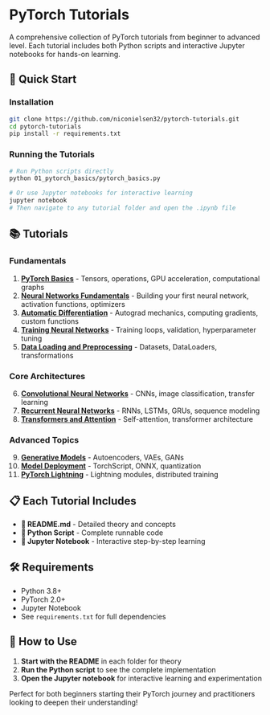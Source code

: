 # PyTorch Tutorials

A comprehensive collection of PyTorch tutorials from beginner to advanced level. Each tutorial includes both Python scripts and interactive Jupyter notebooks for hands-on learning.

## 🚀 Quick Start

### Installation
```bash
git clone https://github.com/niconielsen32/pytorch-tutorials.git
cd pytorch-tutorials
pip install -r requirements.txt
```

### Running the Tutorials
```bash
# Run Python scripts directly
python 01_pytorch_basics/pytorch_basics.py

# Or use Jupyter notebooks for interactive learning
jupyter notebook
# Then navigate to any tutorial folder and open the .ipynb file
```

## 📚 Tutorials

### **Fundamentals**
1. **[PyTorch Basics](01_pytorch_basics/)** - Tensors, operations, GPU acceleration, computational graphs
2. **[Neural Networks Fundamentals](02_neural_networks_fundamentals/)** - Building your first neural network, activation functions, optimizers
3. **[Automatic Differentiation](03_automatic_differentiation/)** - Autograd mechanics, computing gradients, custom functions
4. **[Training Neural Networks](04_training_neural_networks/)** - Training loops, validation, hyperparameter tuning
5. **[Data Loading and Preprocessing](05_data_loading_preprocessing/)** - Datasets, DataLoaders, transformations

### **Core Architectures**
6. **[Convolutional Neural Networks](06_convolutional_neural_networks/)** - CNNs, image classification, transfer learning
7. **[Recurrent Neural Networks](07_recurrent_neural_networks/)** - RNNs, LSTMs, GRUs, sequence modeling
8. **[Transformers and Attention](08_transformers_and_attention_mechanisms/)** - Self-attention, transformer architecture

### **Advanced Topics**
9. **[Generative Models](09_generative_models/)** - Autoencoders, VAEs, GANs
10. **[Model Deployment](10_model_deployment/)** - TorchScript, ONNX, quantization
11. **[PyTorch Lightning](11_pytorch_lightning/)** - Lightning modules, distributed training

## 📋 Each Tutorial Includes

- **📖 README.md** - Detailed theory and concepts
- **🐍 Python Script** - Complete runnable code
- **📓 Jupyter Notebook** - Interactive step-by-step learning

## 🛠️ Requirements

- Python 3.8+
- PyTorch 2.0+
- Jupyter Notebook
- See `requirements.txt` for full dependencies

## 📖 How to Use

1. **Start with the README** in each folder for theory
2. **Run the Python script** to see the complete implementation
3. **Open the Jupyter notebook** for interactive learning and experimentation

Perfect for both beginners starting their PyTorch journey and practitioners looking to deepen their understanding!